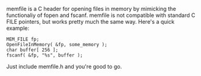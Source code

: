 memfile is a C header for opening files in memory by mimicking the functionaliy of fopen and fscanf. memfile is not compatible with standard C FILE pointers, but works pretty much the same way. Here's a quick example:

    MEM_FILE fp;
    OpenFileInMemory( &fp, some_memory );
    char buffer[ 256 ];
    fscanf( &fp, "%s", buffer );

Just include memfile.h and you're good to go.
